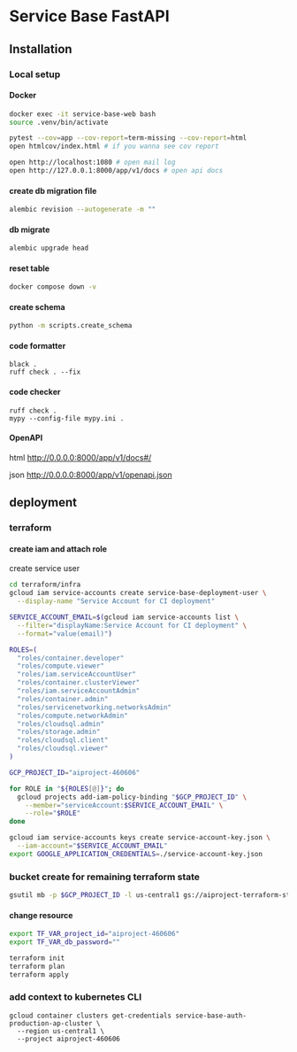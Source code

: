 # Service Base FastAPI

## Installation

### Local setup

#### Docker

```bash
docker exec -it service-base-web bash
source .venv/bin/activate

pytest --cov=app --cov-report=term-missing --cov-report=html
open htmlcov/index.html # if you wanna see cov report

open http://localhost:1080 # open mail log
open http://127.0.0.1:8000/app/v1/docs # open api docs

```

#### create db migration file

```bash
alembic revision --autogenerate -m ""
```

#### db migrate

```bash
alembic upgrade head
```

#### reset table

```bash
docker compose down -v
```

#### create schema

```bash
python -m scripts.create_schema
```

#### code formatter

```
black .
ruff check . --fix
```

#### code checker

```
ruff check .
mypy --config-file mypy.ini .
```

#### OpenAPI

html
http://0.0.0.0:8000/app/v1/docs#/

json
http://0.0.0.0:8000/app/v1/openapi.json

## deployment

### terraform

#### create iam and attach role

create service user

```sh
cd terraform/infra
gcloud iam service-accounts create service-base-deployment-user \
  --display-name "Service Account for CI deployment"
```

```sh
SERVICE_ACCOUNT_EMAIL=$(gcloud iam service-accounts list \
  --filter="displayName:Service Account for CI deployment" \
  --format="value(email)")

ROLES=(
  "roles/container.developer"
  "roles/compute.viewer"
  "roles/iam.serviceAccountUser"
  "roles/container.clusterViewer"
  "roles/iam.serviceAccountAdmin"
  "roles/container.admin"
  "roles/servicenetworking.networksAdmin"
  "roles/compute.networkAdmin"
  "roles/cloudsql.admin"
  "roles/storage.admin"
  "roles/cloudsql.client"
  "roles/cloudsql.viewer"
)

GCP_PROJECT_ID="aiproject-460606"

for ROLE in "${ROLES[@]}"; do
  gcloud projects add-iam-policy-binding "$GCP_PROJECT_ID" \
    --member="serviceAccount:$SERVICE_ACCOUNT_EMAIL" \
    --role="$ROLE"
done
```

```sh
gcloud iam service-accounts keys create service-account-key.json \
  --iam-account="$SERVICE_ACCOUNT_EMAIL"
export GOOGLE_APPLICATION_CREDENTIALS=./service-account-key.json
```

### bucket create for remaining terraform state

```sh
gsutil mb -p $GCP_PROJECT_ID -l us-central1 gs://aiproject-terraform-state/
```

#### change resource

```sh
export TF_VAR_project_id="aiproject-460606"
export TF_VAR_db_password=""

terraform init
terraform plan
terraform apply
```

### add context to kubernetes CLI

```
gcloud container clusters get-credentials service-base-auth-production-ap-cluster \
  --region us-central1 \
  --project aiproject-460606
```
